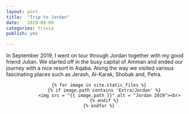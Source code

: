 ```yaml
---
layout: post
title:  "Trip to Jordan"
date:   2019-09-09
categories: trivia
publish: yes

---
```


In September 2019, I went on tour through Jordan together with my good friend Julian. We started off in the busy capital of Amman and ended our journey with a nice resort in Aqaba. Along the way we visited various fascinating places such as Jerash, Al-Karak, Shobak and, Petra.

<center>

    {% for image in site.static_files %}
        {% if image.path contains 'Extra/Jordan' %}
            <img src = "{{ image.path }}" alt = "Jordan 2019"><br>
        {% endif %}
    {% endfor %}

</center>